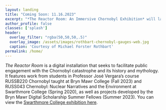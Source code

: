```yaml
---
layout: landing
title: "Coming Soon: 11.16.2023"
excerpt: "*The Reactor Room: An Immersive Chornobyl Exhibition* will launch in November 2023 with a physical installation in Park Science Center (Bryn Mawr College) and a digital exhibition here. Join us for the [opening reception on November 16](https://brynmawr.libcal.com/event/11376818)! Until then, this site is under construction."
author_profile: false
classes: ['splash']
header:
  overlay_filter: "rgba(50,50,50,.5)"
  overlay_image: /assets/images/rothbart-chernobyl-gauges-web.jpg
  caption: 'Courtesy of Michael Forster Rothbart'
permalink: /home/
---
```


*The Reactor Room* is a digital installation that seeks to facilitate public engagement with the Chornobyl catastrophe and its history and mythology. It features work from students in Professor José Vergara’s course RUSSB220 Chornobyl taught at Bryn Mawr College (Fall 2023) and RUSS043 Chernobyl: Nuclear Narratives and the Environment at Swarthmore College (Spring 2020), as well as projects developed by the Bryn Mawr Digital Scholarship Summer Fellows (Summer 2023). You can view the [Swarthmore College exhibition here](https://ds-pages.swarthmore.edu/reactor-room/).


